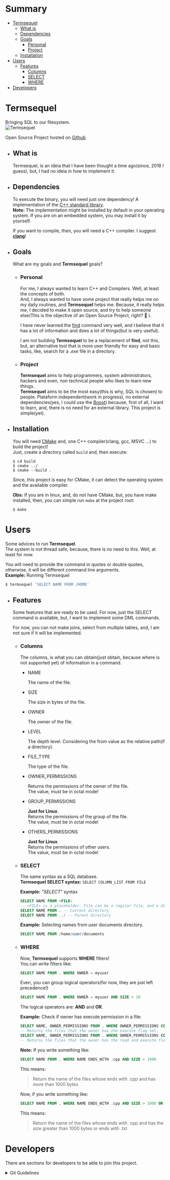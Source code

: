 # Summary
- [Termsequel](#Termsequel)    
    - [What is](#What-is)    
    - [Dependencies](#Dependencies)
    - [Goals](#Goals)
        + [Personal](#Personal)
        + [Project](#Project)
    - [Installation](#Installation)
- [Users](#Users)
    + [Features](#Features)
        + [Columns](#Columns)
        + [SELECT](#SELECT)
        + [WHERE](#WHERE)
- [Developers](#Developers)

# Termsequel
Bringing SQL to our filesystem.      
![Termsequel](./.assets/Termsequel-logo.png)

Open Source Project hosted on [Github](https://github.com/sgtcortez/Termsequel)

- ## What is

    Termsequel, is an ideia that I have been thought a time ago(since, 2018 I guess), but, I had no ideia in how to implement it.  

- ## Dependencies

    To execute the binary, you will need just one dependency! A implementation of the [C++ standard library](https://en.wikipedia.org/wiki/C%2B%2B_Standard_Library).   
    **Note:** The implementation might be installed by default in your operating system. If you are on an embedded system, you may install it by yourself.

    If you want to compile, then, you will need a C++ compiler. I suggest [**clang**](https://clang.llvm.org/)!

- ## Goals

    What are my goals and **Termsequel** goals?

    + ### Personal

        For me, I always wanted to learn C++ and Compilers. Well, at least the concepts of both.  
        And, I always wanted to have some project that really helps me on my daily routines, and **Termsequel** helps me. Because, it really helps me, I decided to make it open source, and try to help someone else(This is the objective of an Open Source Project, right? :grimacing: ).  

        I have never learned the [find](https://www.man7.org/linux/man-pages/man1/find.1.html) command very well, and I believe that it has a lot of information and does a lot of things(but is very useful).  

        I am not building **Termsequel** to be a replacement of **find**, not this, but, an alternative tool that is more user friendly for easy and basic tasks, like, search for a *.exe* file in a directory.

    + ### Project

        **Termsequel** aims to help programmers, system administrators, hackers and even, non technical people who likes to learn new things.     
        **Termsequel** aims to be the most easy(this is why, SQL is chosen) to people. Plataform independent(work in progress), no external dependencies(yes, I could use the [Boost](https://www.boost.org/)) because, first of all, I want to learn, and, there is no need for an external library. This project is simple(yet).

- ## Installation

    You will need [CMake](https://cmake.org/) and, one C++ compiler(clang, gcc, MSVC ...) to build the project!    
    Just, create a directory called `build` and, then execute:   
    ```shell
    $ cd build
    $ cmake ../
    $ cmake --build .
    ```
    Since, this project is easy for CMake, it can detect the operating system and the available compiler.

    **Obs:** If you are in linux, and, do not have CMake, but, you have make installed, then, you can simple run `make` at the project root:  
    ```shell
    $ make 
    ```

# Users
Some advices to run **Termsequel**.   
The system is not thread safe, because, there is no need to this. Well, at least for now.    

You will need to provide the command in quotes or double quotes, otherwise, it will be different command line arguments.    
**Example:** Running Termsequel   
```bash
$ termsequel 'SELECT NAME FROM /HOME'
```

- ## Features

    Some features that are ready to be used. For now, just the SELECT command is available, but, I want to implement some DML commands.    

    For now, you can not make joins, select from multiple tables, and, I am not sure if it will be implemented.     
    
    - ### Columns

        The columns, is what you can obtain(just obtain, because where is not supported yet) of information in a command.
    
        * NAME

            The name of the file.

        + SIZE

            The size in bytes of the file.

        + OWNER 

            The owner of the file.

        + LEVEL

            The depth level. Considering the from value as the relative path(if a directory).
            
        + FILE_TYPE

            The type of the file.

        + OWNER_PERMISSIONS

            Returns the permissions of the owner of the file.     
            The value, must be in octal mode!

        + GROUP_PERMISSIONS

            **Just for Linux**.    
            Returns the permissions of the group of the file.     
            The value, must be in octal mode!

        + OTHERS_PERMISSIONS

            **Just for Linux**.    
            Returns the permissions of other users.    
            The value, must be in octal mode!

    - ### SELECT

        The same syntax as a SQL database.    
        **Termsequel SELECT syntax:** `SELECT COLUMN_LIST FROM FILE` 

        **Example:** *"SELECT"* syntax 
        ```sql
        SELECT NAME FROM <FILE>    
        -- <FILE> is a placeholder. File can be a regular file, and a directory. Can even be pseudo directories
        SELECT NAME FROM . -- Current directory
        SELECT NAME FROM ../ -- Parent directory
        ```

        **Example:** Selecting names from user documents directory.    
        ```sql
        SELECT NAME FROM /home/user/documents
        ```

    - ### WHERE

        Now, **Termsequel** supports **WHERE** filters!   
        You can write filters like:   
        ```sql
        SELECT NAME FROM . WHERE OWNER = myuser
        ```
        Even, you can group logical operators(for now, they are just left precedence!)  
        ```sql
        SELECT NAME FROM . WHERE OWNER = myuser AND SIZE > 10
        ```
        The logical operators are: **AND** and **OR**.    

        **Example:** Check if owner has execute permission in a file:    
        ```sql
        SELECT NAME, OWNER_PERMISSIONS FROM . WHERE OWNER_PERMISSIONS CONTAINS X
        -- Returns the files that the owner has the execute flag set.
        SELECT NAME, OWNER_PERMISSIONS FROM . WHERE OWNER_PERMISSIONS CONTAINS R AND OWNER_PERMISSIONS CONTAINS X   
        -- Returns the files that the owner has the read and execute flag set.
        ```

        **Note:** If you write something like:  
        ```sql
        SELECT NAME FROM . WHERE NAME ENDS_WITH .cpp AND SIZE > 1000  
        ```
        This means:  
        > Return the name of the files whose ends with .cpp and has more than 1000 bytes

        Now, if you write something like:  
        ```sql
        SELECT NAME FROM . WHERE NAME ENDS_WITH .cpp AND SIZE > 1000 OR NAME ENDS_WITH .txt
        ```
        This means:   
        > Return the name of the files whose ends with .cpp and has the size greater than 1000 bytes or ends with .txt

# Developers
There are sections for developers to be able to join this project.

<details>
<summary>
Git Guidelines
</summary>
Feature branch <strong>must</strong> be created from the most stable branch(usually main), and, when done, should make a Pull Request to the <strong>development</strong> branch.  
The commits <strong>must</strong> be <strong><italic>"squashed"</italic></strong>. The person who accepts the pull request, must, do a rebase to pick the single commit and put it on the target branch. 
</details>